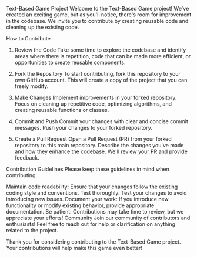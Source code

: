 Text-Based Game Project
Welcome to the Text-Based Game project! We've created an exciting game, but as you'll notice, there's room for improvement in the codebase. We invite you to contribute by creating reusable code and cleaning up the existing code.

How to Contribute
1. Review the Code
Take some time to explore the codebase and identify areas where there is repetition, code that can be made more efficient, or opportunities to create reusable components.

2. Fork the Repository
To start contributing, fork this repository to your own GitHub account. This will create a copy of the project that you can freely modify.

3. Make Changes
Implement improvements in your forked repository. Focus on cleaning up repetitive code, optimizing algorithms, and creating reusable functions or classes.

4. Commit and Push
Commit your changes with clear and concise commit messages. Push your changes to your forked repository.

5. Create a Pull Request
Open a Pull Request (PR) from your forked repository to this main repository. Describe the changes you've made and how they enhance the codebase. We'll review your PR and provide feedback.

Contribution Guidelines
Please keep these guidelines in mind when contributing:

Maintain code readability: Ensure that your changes follow the existing coding style and conventions.
Test thoroughly: Test your changes to avoid introducing new issues.
Document your work: If you introduce new functionality or modify existing behavior, provide appropriate documentation.
Be patient: Contributions may take time to review, but we appreciate your efforts!
Community
Join our community of contributors and enthusiasts! Feel free to reach out for help or clarification on anything related to the project.

Thank you for considering contributing to the Text-Based Game project. Your contributions will help make this game even better!
